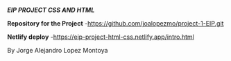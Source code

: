 ***EIP PROJECT CSS AND HTML***

**Repository for the Project**
-https://github.com/joalopezmo/project-1-EIP.git

**Netlify deploy**
-https://eip-project-html-css.netlify.app/intro.html

By Jorge Alejandro Lopez Montoya




